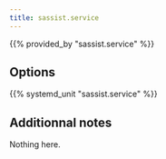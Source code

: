 ```yaml
---
title: sassist.service
---
```


{{% provided_by "sassist.service" %}}

## Options

{{% systemd_unit "sassist.service" %}}

## Additionnal notes

Nothing here.